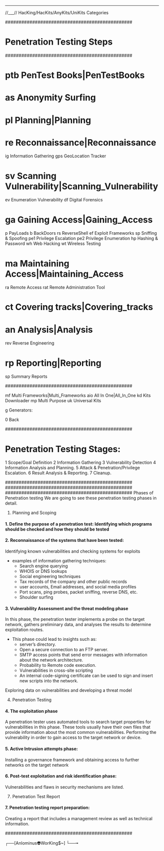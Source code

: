   ___
//___// HacKing/HacKits/AnyKits/UniKits Categories

###############################################

#         Penetration Testing Steps           #

###############################################
# ptb PenTest Books|PenTestBooks

# as Anonymity Surfing

# pl Planning|Planning

# re Reconnaissance|Reconnaissance
  ig Information Gathering
  gps GeoLocation Tracker

# sv Scanning Vulnerability|Scanning_Vulnerability
  ev Enumeration Vulnerability
  df Digital Forensics

# ga Gaining Access|Gaining_Access
  p PayLoads
  b BackDoors
  rs ReverseShell
  ef Exploit Frameworks
  sp Sniffing & Spoofing
  pe1 Privilege Escalation
  pe2 Privilege Enumeration
  hp Hashing & Password
  wh Web Hacking
  wt Wireless Testing

# ma Maintaining Access|Maintaining_Access
  ra Remote Access
  rat Remote Administration Tool

# ct Covering tracks|Covering_tracks

# an Analysis|Analysis
  rev Reverse Engineering

# rp Reporting|Reporting
  sp Summary Reports

###############################################

mf Multi Frameworks|Multi_Frameworks
aio All In One|All_In_One
kd Kits Downloader
mp Multi Purpose
uk Universal Kits

g Generators:

0 Back

###############################################

# Penetration Testing Stages:
1 Scope/Goal Definition
2 Information Gathering
3 Vulnerability Detection
4 Information Analysis and Planning.
5 Attack & Penetration/Privilege Escalation.
6 Result Analysis & Reporting.
7 Cleanup.

###############################################
###############################################
###############################################
Phases of Penetration testing
We are going to see these penetration testing phases in detail.

1. Planning and Scoping
#### 1. Define the purpose of a penetration test: Identifying which programs should be checked and how they should be tested


#### 2. Reconnaissance of the systems that have been tested:
Identifying known vulnerabilities and checking systems for exploits

- examples of information gathering techniques:
    - Search engine querying
    - WHOIS or DNS lookups
    - Social engineering techniques
    - Tax records of the company and other public records
    - user accounts, Email addresses, and social media profiles
    - Port scans, ping probes, packet sniffing, reverse DNS, etc.
    - Shoulder surfing

#### 3. Vulnerability Assessment and the threat modeling phase
In this phase, the penetration tester implements a probe on the target network,
gathers preliminary data, and analyses the results to determine exploitation routes.

- This phase could lead to insights such as:
    - server’s directory.
    - Open a secure connection to an FTP server.
    - SMTP access points that send error messages with information about the network architecture.
    - Probability to Remote code execution.
    - Vulnerabilities in cross-site scripting
    - An internal code-signing certificate can be used to sign and insert new scripts into the network.

Exploring data on vulnerabilities and developing a threat model


4. Penetration Testing
#### 4. The exploitation phase
A penetration tester uses automated tools to search target properties for vulnerabilities in this phase.
These tools usually have their own files that provide information about the most common vulnerabilities.
Performing the vulnerability in order to gain access to the target network or device.

#### 5. Active Intrusion attempts phase:
Installing a governance framework and obtaining access to further networks on the target network

#### 6. Post-test exploitation and risk identification phase:
Vulnerabilities and flaws in security mechanisms are listed.

7. Penetration Test Report
#### 7. Penetration testing report preparation:
Creating a report that includes a management review as well as technical information.

###############################################

┌──[Anlominus👽WorKing$~]
└──╼
